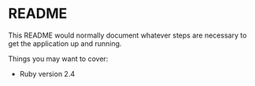 # README

This README would normally document whatever steps are necessary to get the
application up and running.

Things you may want to cover:

* Ruby version
  2.4
